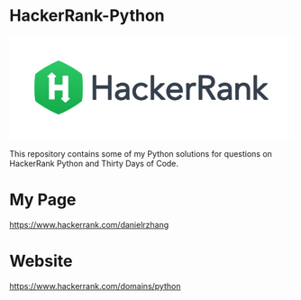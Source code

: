 # HackerRank-Python
![](/images/HackerRank.png)

This repository contains some of my Python solutions for questions on HackerRank Python and Thirty Days of Code.


# My Page
https://www.hackerrank.com/danielrzhang

# Website
https://www.hackerrank.com/domains/python
